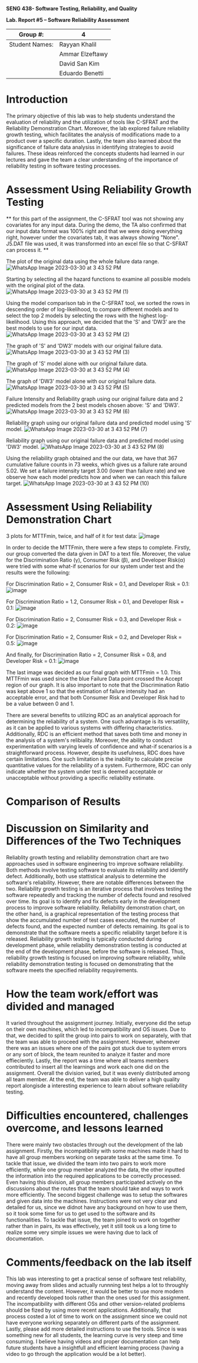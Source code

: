**SENG 438- Software Testing, Reliability, and Quality**

**Lab. Report \#5 – Software Reliability Assessment**

| Group \#:      | 4               |
| -------------- | --------------- |
| Student Names: | Rayyan Khalil   |
|                | Ammar Elzeftawy |
|                | David San Kim   |
|                | Eduardo Benetti |

# Introduction

The primary objective of this lab was to help students understand the evaluation of reliability and the utilization of tools like C-SFRAT and the Reliability Demonstration Chart. Moreover, the lab explored failure reliability growth testing, which facilitates the analysis of modifications made to a product over a specific duration. Lastly, the team also learned about the significance of failure data analysiss in identifying strategies to avoid failures. These ideas reinforced the concepts students had learned in our lectures and gave the team a clear understanding of the importance of reliability testing in software testing processes.

# Assessment Using Reliability Growth Testing

** for this part of the assignment, the C-SFRAT tool was not showing any covariates for any input data. During the demo, the TA also confirmed that our input data format was 100% right and that we were doing everything right, however under the covariates tab, it was always showing "None".
J5.DAT file was used, it was transformed into an excel file so that C-SFRAT can process it. **

The plot of the original data using the whole failure data range.
![WhatsApp Image 2023-03-30 at 3 43 52 PM](https://user-images.githubusercontent.com/86868318/228972993-023e2214-0ed0-4e24-b75d-f50326fc8ad9.jpeg)

Starting by selecting all the hazard functions to examine all possible models with the original plot of the data.
![WhatsApp Image 2023-03-30 at 3 43 52 PM (1)](https://user-images.githubusercontent.com/86868318/228973002-1c7cc760-35ec-4963-b81a-5e8ee03cbb4b.jpeg)

Using the model comparison tab in the C-SFRAT tool, we sorted the rows in descending order of log-likelihood, to compare different models and to select the top 2 models by selecting the rows with the highest log-likelihood.
Using this approach, we decided that the 'S' and 'DW3' are the best models to use for our input data.
![WhatsApp Image 2023-03-30 at 3 43 52 PM (2)](https://user-images.githubusercontent.com/86868318/228973012-fa120c47-977a-414e-a65b-b9afc6578a4b.jpeg)

The graph of 'S' and 'DW3' models with our original failure data.
![WhatsApp Image 2023-03-30 at 3 43 52 PM (3)](https://user-images.githubusercontent.com/86868318/228973019-d2d33a56-05cd-4a5b-8b5d-1d8d44b6c302.jpeg)

The graph of 'S' model alone with our original failure data.
![WhatsApp Image 2023-03-30 at 3 43 52 PM (4)](https://user-images.githubusercontent.com/86868318/228973027-a5559446-ea91-4f4c-ac80-fefd5a83ba44.jpeg)

The graph of 'DW3' model alone with our original failure data.
![WhatsApp Image 2023-03-30 at 3 43 52 PM (5)](https://user-images.githubusercontent.com/86868318/228973039-b088c0ef-4b15-4943-a2b5-a7c3c5bff57a.jpeg)

Failure Intensity and Reliability graph using our original failure data and 2 predicted models from the 2 best models chosen above: 'S' and 'DW3'.
![WhatsApp Image 2023-03-30 at 3 43 52 PM (6)](https://user-images.githubusercontent.com/86868318/228973046-5e638134-cea4-4654-869b-f3c6d6aad368.jpeg)

Reliability graph using our original failure data and predicted model using 'S' model.
![WhatsApp Image 2023-03-30 at 3 43 52 PM (7)](https://user-images.githubusercontent.com/86868318/228973071-a255e4b6-5493-4548-ac31-7630f76e649d.jpeg)

Reliability graph using our original failure data and predicted model using 'DW3' model.
![WhatsApp Image 2023-03-30 at 3 43 52 PM (8)](https://user-images.githubusercontent.com/86868318/228973103-16ec75b5-327c-43ea-9ad1-9847e6d99040.jpeg)

Using the reliability graph obtained and the our data, we have that 367 cumulative failure counts in 73 weeks, which gives us a failure rate around 5.02.
We set a failure intensity target 3.00 (lower than failure rate) and we observe how each model predicts how and when we can reach this failure target.
![WhatsApp Image 2023-03-30 at 3 43 52 PM (10)](https://user-images.githubusercontent.com/86868318/228973132-16a11622-36a6-46d7-bcc6-5f5638d44b5d.jpeg)

# Assessment Using Reliability Demonstration Chart

3 plots for MTTFmin, twice, and half of it for test data:
![image](https://user-images.githubusercontent.com/90352983/229210719-8e6bad54-6088-4d3c-9da0-5b1fa681f777.png)

In order to decide the MTTFmin, there were a few steps to complete. Firstly, our group converted the data given in DAT to a text file. Moreover, the value for the Discrimination Ratio (γ), Consumer Risk (β), and Developer Risk(α) were tried with some what-if scenarios for our system under test and the results were the following:

For Discrimination Ratio = 2, Consumer Risk = 0.1, and Developer Risk = 0.1:
![image](https://user-images.githubusercontent.com/90352983/229032428-c378cda8-555c-40e9-8be9-64be698e63b3.png)

For Discrimination Ratio = 1.2, Consumer Risk = 0.1, and Developer Risk = 0.1:
![image](https://user-images.githubusercontent.com/90352983/229032491-ac362e1c-9c36-4f9c-bedf-14dc73ce6122.png)

For Discrimination Ratio = 2, Consumer Risk = 0.3, and Developer Risk = 0.2:
![image](https://user-images.githubusercontent.com/90352983/229032552-ab23b223-e632-4a7b-bae7-7e18b6f358eb.png)

For Discrimination Ratio = 2, Consumer Risk = 0.2, and Developer Risk = 0.5:
![image](https://user-images.githubusercontent.com/90352983/229032591-e00df59e-f273-4622-9761-3aa69424cbcd.png)

And finally, for Discrimination Ratio = 2, Consumer Risk = 0.8, and Developer Risk = 0.1:
![image](https://user-images.githubusercontent.com/90352983/229207738-b402d49a-baa0-49ca-938d-b3529ed50a4c.png)

The last image was decided as our final graph with MTTFmin = 1.0. This MTTFmin was used since the blue Failure Data point crossed the Accept region of our graph. It is also important to note that the Discrimination Ratio was kept above 1 so that the estimation of failure intensity had an acceptable error, and that both Consumer Risk and Developer Risk had to be a value between 0 and 1.

There are several benefits to utilizing RDC as an analytical approach for determining the reliability of a system. One such advantage is its versatility, as it can be applied to various systems with differing characteristics. Additionally, RDC is an efficient method that saves both time and money in the analysis of a system's relibiality. Moreover, the ability to conduct experimentation with varying levels of confidence and what-if scenarios is a straightforward process.
However, despite its usefulness, RDC does have certain limitations. One such limitation is the inability to calculate precise quantitative values for the reliability of a system. Furthermore, RDC can only indicate whether the system under test is deemed acceptable or unacceptable without providing a specific reliability estimate.

# Comparison of Results

# Discussion on Similarity and Differences of the Two Techniques

Reliablity growth testing and reliability demonstration chart are two approaches used in software engineering tro improve software reliability. Both methods involve testing software to evaluate its reliability and identify defect. Additionally, both use stattistical analysis to determine the software's reliability. However, there are notable differences between the two. Reliability growth testing is an iterative process that involves testing the software repeatedly and tracking the number of defects found and resolved over time. Its goal is to identify and fix defects early in the development process to improve software reliability. Reliability demonstration chart, on the other hand, is a graphical representation of the testing process that show the accumulated number of test cases executed, the number of defects found, and the expected number of defects remaining. Its goal is to demonstrate that the software meets a specific reliability target before it is released. Reliability growth testing is typically conducted during development phase, while reliability demonstration testing is conducted at the end of the development phase, before the software is released. Thus, reliability growth testing is focused on improving software reliability, while reliability demonstration testing is focused on demonstrating that the software meets the specified reliability requyirements.

# How the team work/effort was divided and managed

It varied throughout the assignment journey. Initially, everyone did the setup on their own machines, which led to incompatibility and OS issues. Due to that, we decided to split the group into pairs to work on separately, with that the team was able to proceed with the assignment. However, whenever there was an issues where one of the pairs got stuck due to system errors or any sort of block, the team reunited to analyze it faster and more effieciently. Lastly, the report was a time where all teams members contributed to insert all the learnings and work each one did on the assignment. Overall the division varied, but it was evenly distributed among all team member. At the end, the team was able to deliver a high quality report alongisde a interesting experience to learn about software reliability testing.

# Difficulties encountered, challenges overcome, and lessons learned

There were mainly two obstacles through out the development of the lab assignment. Firstly, the incompatibility with some machines made it hard to have all group members working on separate tasks at the same time. To tackle that issue, we divided the team into two pairs to work more efficiently, while one group member analyzed the data, the other inputted the information into the required applications to be correctly processed. Even having this division, all group members participated actively on the discussions about the routes that the team should take and ways to work more efficiently. The second biggest challenge was to setup the softwares and given data into the machines. Instructions were not very clear and detailed for us, since we didnot have any background on how to use them, so it took some time for us to get used to the software and its functionalities. To tackle that issue, the team joined to work on together rather than in pairs, its was effectively, yet it still took us a long time to realize some very simple issues we were having due to lack of documentation.

# Comments/feedback on the lab itself

This lab was interesting to get a practical sense of software test reliability, moving away from slides and actually runnning test helps a lot to throughly understand the content. However, it would be better to use more modern and recently developed tools rather than the ones used for this assignment. The incompatibility with different OSs and other version-related problems should be fized by using more recent applications. Additionally, that process costed a lot of time to work on the assignment since we could not have everyone working separately on different parts of the assignment. Lastly, please add more detailed instructions to use the tools. Since is was something new for all students, the learning curve is very steep and time consuming. I believe having videos and proper documentation can help future students have a insightfull and efficient learning process (having a video to go through the application would be a lot better).
